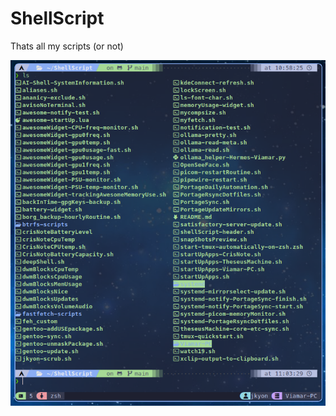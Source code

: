 # ShellScript

Thats all my scripts (or not)

![Scripts preview](https://github.com/jKy0n/ShellScript/blob/main/.media/screenshot-2025-06-28.png)